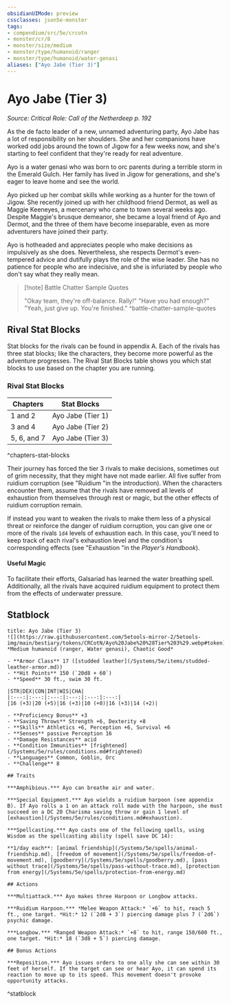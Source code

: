 ```yaml
---
obsidianUIMode: preview
cssclasses: json5e-monster
tags:
- compendium/src/5e/crcotn
- monster/cr/8
- monster/size/medium
- monster/type/humanoid/ranger
- monster/type/humanoid/water-genasi
aliases: ["Ayo Jabe (Tier 3)"]
---
```

# Ayo Jabe (Tier 3)
*Source: Critical Role: Call of the Netherdeep p. 192*  

As the de facto leader of a new, unnamed adventuring party, Ayo Jabe has a lot of responsibility on her shoulders. She and her companions have worked odd jobs around the town of Jigow for a few weeks now, and she's starting to feel confident that they're ready for real adventure.

Ayo is a water genasi who was born to orc parents during a terrible storm in the Emerald Gulch. Her family has lived in Jigow for generations, and she's eager to leave home and see the world.

Ayo picked up her combat skills while working as a hunter for the town of Jigow. She recently joined up with her childhood friend Dermot, as well as Maggie Keeneyes, a mercenary who came to town several weeks ago. Despite Maggie's brusque demeanor, she became a loyal friend of Ayo and Dermot, and the three of them have become inseparable, even as more adventurers have joined their party.

Ayo is hotheaded and appreciates people who make decisions as impulsively as she does. Nevertheless, she respects Dermot's even-tempered advice and dutifully plays the role of the wise leader. She has no patience for people who are indecisive, and she is infuriated by people who don't say what they really mean.

> [!note] Battle Chatter Sample Quotes
> 
> "Okay team, they're off-balance. Rally!" "Have you had enough?" "Yeah, just give up. You're finished."
^battle-chatter-sample-quotes

## Rival Stat Blocks

Stat blocks for the rivals can be found in appendix A. Each of the rivals has three stat blocks; like the characters, they become more powerful as the adventure progresses. The Rival Stat Blocks table shows you which stat blocks to use based on the chapter you are running.

### Rival Stat Blocks

| Chapters | Stat Blocks |
|----------|-------------|
| 1 and 2 | Ayo Jabe (Tier 1) |
| 3 and 4 | Ayo Jabe (Tier 2) |
| 5, 6, and 7 | Ayo Jabe (Tier 3) |
^chapters-stat-blocks

Their journey has forced the tier 3 rivals to make decisions, sometimes out of grim necessity, that they might have not made earlier. All five suffer from ruidium corruption (see "Ruidium "in the introduction). When the characters encounter them, assume that the rivals have removed all levels of exhaustion from themselves through rest or magic, but the other effects of ruidium corruption remain.

If instead you want to weaken the rivals to make them less of a physical threat or reinforce the danger of ruidium corruption, you can give one or more of the rivals `1d4` levels of exhaustion each. In this case, you'll need to keep track of each rival's exhaustion level and the condition's corresponding effects (see "Exhaustion "in the *Player's Handbook*).

#### Useful Magic

To facilitate their efforts, Galsariad has learned the water breathing spell. Additionally, all the rivals have acquired ruidium equipment to protect them from the effects of underwater pressure.

## Statblock

```ad-statblock
title: Ayo Jabe (Tier 3)
![](https://raw.githubusercontent.com/5etools-mirror-2/5etools-img/main/bestiary/tokens/CRCotN/Ayo%20Jabe%20%28Tier%203%29.webp#token)
*Medium humanoid (ranger, Water genasi), Chaotic Good*

- **Armor Class** 17 ([studded leather](/Systems/5e/items/studded-leather-armor.md))
- **Hit Points** 150 (`20d8 + 60`)
- **Speed** 30 ft., swim 30 ft.

|STR|DEX|CON|INT|WIS|CHA|
|:---:|:---:|:---:|:---:|:---:|:---:|
|16 (+3)|20 (+5)|16 (+3)|10 (+0)|16 (+3)|14 (+2)|

- **Proficiency Bonus** +3
- **Saving Throws** Strength +6, Dexterity +8
- **Skills** Athletics +6, Perception +6, Survival +6
- **Senses** passive Perception 16
- **Damage Resistances** acid
- **Condition Immunities** [frightened](/Systems/5e/rules/conditions.md#frightened)
- **Languages** Common, Goblin, Orc
- **Challenge** 8

## Traits

***Amphibious.*** Ayo can breathe air and water.

***Special Equipment.*** Ayo wields a ruidium harpoon (see appendix B). If Ayo rolls a 1 on an attack roll made with the harpoon, she must succeed on a DC 20 Charisma saving throw or gain 1 level of [exhaustion](/Systems/5e/rules/conditions.md#exhaustion).

***Spellcasting.*** Ayo casts one of the following spells, using Wisdom as the spellcasting ability (spell save DC 14):

**1/day each**: [animal friendship](/Systems/5e/spells/animal-friendship.md), [freedom of movement](/Systems/5e/spells/freedom-of-movement.md), [goodberry](/Systems/5e/spells/goodberry.md), [pass without trace](/Systems/5e/spells/pass-without-trace.md), [protection from energy](/Systems/5e/spells/protection-from-energy.md)

## Actions

***Multiattack.*** Ayo makes three Harpoon or Longbow attacks.

***Ruidium Harpoon.*** *Melee Weapon Attack:* `+6` to hit, reach 5 ft., one target. *Hit:* 12 (`2d8 + 3`) piercing damage plus 7 (`2d6`) psychic damage.

***Longbow.*** *Ranged Weapon Attack:* `+8` to hit, range 150/600 ft., one target. *Hit:* 18 (`3d8 + 5`) piercing damage.

## Bonus Actions

***Reposition.*** Ayo issues orders to one ally she can see within 30 feet of herself. If the target can see or hear Ayo, it can spend its reaction to move up to its speed. This movement doesn't provoke opportunity attacks.
```
^statblock